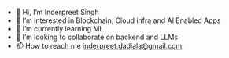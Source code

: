 - 👋 Hi, I’m Inderpreet Singh
- 👀 I’m interested in Blockchain, Cloud infra and AI Enabled Apps
- 🌱 I’m currently learning ML
- 💞️ I’m looking to collaborate on backend and LLMs
- 📫 How to reach me inderpreet.dadiala@gmail.com

<!---
Inderpreet-S/Inderpreet-S is a ✨ special ✨ repository because its `README.md` (this file) appears on your GitHub profile.
You can click the Preview link to take a look at your changes.
--->
